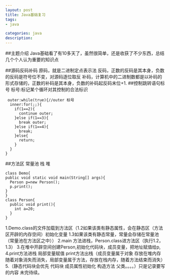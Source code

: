 ```yaml
---
layout: post
title: Java基础复习
tags:
- java

categories: java
description:
---
```

##主题介绍
Java基础看了有10多天了，虽然很简单，还是收获了不少东西，总结几个个人认为重要的知识点

<!-- more -->
##源码反码补码
原码，就是二进制定点表示法
反码，正数的反码是其本身，负数的反码是符号位不变，对源码逐位取反
补码，计算机中的二进制数都是以补码的形式存储的，正数的补码是其本身，负数的补码起反码末位+1.
##控制跳转语句标号
标号:标记某个循环对其控制的合法标识
```
 outer:while(true){//outer 标号
  inner:for(;;){
    if(1==2){
      continue outer;
    }else if(1==3){
      break outer;
    }else if(1==4){
      break;
    }else{
      return;
    }
  }
}  

```
##方法区 常量池 栈 堆
```
class Demo{
public void static void main(String[] args){
  Person p=new Person();
  p.print();
}
}
class Person{
  public void print(){
    int a=20;
  }
}
```
1.Demo.class的文件加载到方法区（1.2如果该类有静态属性，会在静态区（方法区开辟的内存空间）初始化变量
1.3如果该类有静态常量，常量会存储在常量池（常量池在方法区之中））
2.main 方法进栈，Person.class进方法区（执行1.2，1.3）
3.在堆中开辟空间创建Person,初始化代码块，成员变量，把地址赋值给p,
4.print方法进栈 局部变量赋值 print方法出栈（成员变量属于对象 存放在堆内存 随着对象消失而消失，局部变量属于方法，存放在栈内存，随着方法结束而消失）
5.（静态代码块会优先 代码块 成员属性初始化 构造方法 父类。。。。）只是记录要写的内容 未完待续。
